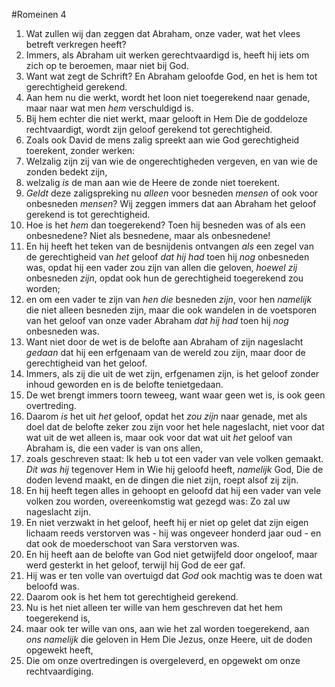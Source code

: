 #Romeinen 4
1. Wat zullen wij dan zeggen dat Abraham, onze vader, wat het vlees betreft verkregen heeft?
2. Immers, als Abraham uit werken gerechtvaardigd is, heeft hij iets om zich op te beroemen, maar niet bij God.
3. Want wat zegt de Schrift? En Abraham geloofde God, en het is hem tot gerechtigheid gerekend.
4. Aan hem nu die werkt, wordt het loon niet toegerekend naar genade, maar naar wat men *hem* verschuldigd is.
5. Bij hem echter die niet werkt, maar gelooft in Hem Die de goddeloze rechtvaardigt, wordt zijn geloof gerekend tot gerechtigheid.
6. Zoals ook David de mens zalig spreekt aan wie God gerechtigheid toerekent, zonder werken:
7. Welzalig zijn zij van wie de ongerechtigheden vergeven, en van wie de zonden bedekt zijn,
8. welzalig *is* de man aan wie de Heere de zonde niet toerekent.
9. *Geldt* deze zaligspreking nu *alleen* voor besneden *mensen* of ook voor onbesneden *mensen*? Wij zeggen immers dat aan Abraham het geloof gerekend is tot gerechtigheid.
10. Hoe is het *hem* dan toegerekend? Toen hij besneden was of als een onbesnedene? Niet als besnedene, maar als onbesnedene!
11. En hij heeft het teken van de besnijdenis ontvangen *als* een zegel van de gerechtigheid van *het* geloof *dat hij had* toen hij *nog* onbesneden was, opdat hij een vader zou zijn van allen die geloven, *hoewel zij* onbesneden *zijn*, opdat ook hun de gerechtigheid toegerekend zou worden;
12. en om een vader te zijn van *hen die* besneden *zijn*, voor hen *namelijk* die niet alleen besneden zijn, maar die ook wandelen in de voetsporen van het geloof van onze vader Abraham *dat hij had* toen hij *nog* onbesneden was.
13. Want niet door de wet is de belofte aan Abraham of zijn nageslacht *gedaan* dat hij een erfgenaam van de wereld zou zijn, maar door de gerechtigheid van het geloof.
14. Immers, als zij die uit de wet zijn, erfgenamen zijn, is het geloof zonder inhoud geworden en is de belofte tenietgedaan.
15. De wet brengt immers toorn teweeg, want waar geen wet is, is ook geen overtreding.
16. Daarom *is* het uit *het* geloof, opdat het *zou zijn* naar genade, met als doel dat de belofte zeker zou zijn voor het hele nageslacht, niet voor dat wat uit de wet alleen is, maar ook voor dat wat uit *het* geloof van Abraham is, die een vader is van ons allen,
17. zoals geschreven staat: Ik heb u tot een vader van vele volken gemaakt. *Dit was hij* tegenover Hem in Wie hij geloofd heeft, *namelijk* God, Die de doden levend maakt, en de dingen die niet zijn, roept alsof zij zijn.
18. En hij heeft tegen alles in gehoopt en geloofd dat hij een vader van vele volken zou worden, overeenkomstig wat gezegd was: Zo zal uw nageslacht zijn.
19. En niet verzwakt in het geloof, heeft hij er niet op gelet dat zijn eigen lichaam reeds verstorven was - hij was ongeveer honderd jaar oud - en dat ook de moederschoot van Sara verstorven was.
20. En hij heeft aan de belofte van God niet getwijfeld door ongeloof, maar werd gesterkt in het geloof, terwijl hij God de eer gaf.
21. Hij was er ten volle van overtuigd dat *God* ook machtig was te doen wat beloofd was.
22. Daarom ook is het hem tot gerechtigheid gerekend.
23. Nu is het niet alleen ter wille van hem geschreven dat het hem toegerekend is,
24. maar ook ter wille van ons, aan wie het zal worden toegerekend, aan *ons namelijk* die geloven in Hem Die Jezus, onze Heere, uit de doden opgewekt heeft,
25. Die om onze overtredingen is overgeleverd, en opgewekt om onze rechtvaardiging.
